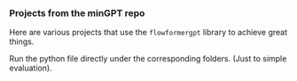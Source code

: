 
### Projects from the minGPT repo

Here are various projects that use the `flowformergpt` library to achieve great things.

Run the python file directly under the corresponding folders. (Just to simple evaluation).

